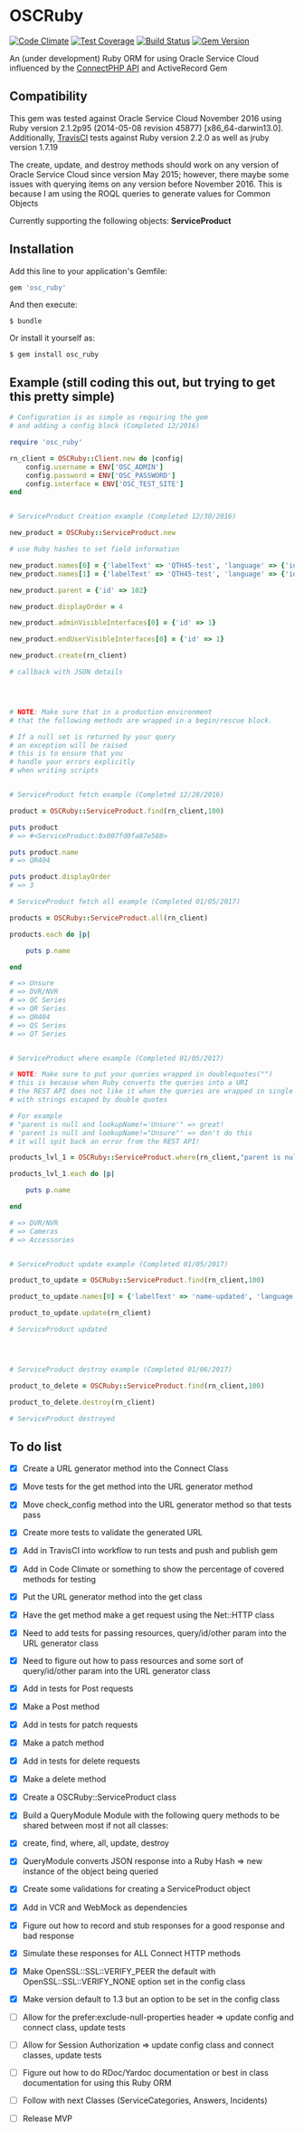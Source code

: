 # OSCRuby

[![Code Climate](https://codeclimate.com/github/rajangdavis/osc_ruby/badges/gpa.svg)](https://codeclimate.com/github/rajangdavis/osc_ruby) [![Test Coverage](https://codeclimate.com/github/rajangdavis/osc_ruby/badges/coverage.svg)](https://codeclimate.com/github/rajangdavis/osc_ruby/coverage) [![Build Status](https://travis-ci.org/rajangdavis/osc_ruby.svg?branch=master)](https://travis-ci.org/rajangdavis/osc_ruby) [![Gem Version](https://badge.fury.io/rb/osc_ruby.svg)](https://badge.fury.io/rb/osc_ruby)

An (under development) Ruby ORM for using Oracle Service Cloud influenced by the [ConnectPHP API](http://documentation.custhelp.com/euf/assets/devdocs/november2016/Connect_PHP/Default.htm) and ActiveRecord Gem


## Compatibility

This gem was tested against Oracle Service Cloud November 2016 using Ruby version 2.1.2p95 (2014-05-08 revision 45877) [x86_64-darwin13.0]. Additionally,
[TravisCI](https://travis-ci.org/rajangdavis/osc_ruby) tests against Ruby version 2.2.0 as well as jruby version 1.7.19

The create, update, and destroy methods should work on any version of Oracle Service Cloud since version May 2015; however, there maybe some issues with querying items on any version before November 2016. This is because I am using the ROQL queries to generate values for Common Objects

Currently supporting the following objects:
**ServiceProduct**


## Installation

Add this line to your application's Gemfile:

```ruby
gem 'osc_ruby'
```

And then execute:

    $ bundle

Or install it yourself as:

    $ gem install osc_ruby


## Example (still coding this out, but trying to get this pretty simple)
```ruby
# Configuration is as simple as requiring the gem
# and adding a config block (Completed 12/2016)

require 'osc_ruby'

rn_client = OSCRuby::Client.new do |config|
	config.username = ENV['OSC_ADMIN']
	config.password = ENV['OSC_PASSWORD']
	config.interface = ENV['OSC_TEST_SITE']
end


# ServiceProduct Creation example (Completed 12/30/2016)

new_product = OSCRuby::ServiceProduct.new

# use Ruby hashes to set field information

new_product.names[0] = {'labelText' => 'QTH45-test', 'language' => {'id' => 1}}
new_product.names[1] = {'labelText' => 'QTH45-test', 'language' => {'id' => 11}}

new_product.parent = {'id' => 102}

new_product.displayOrder = 4

new_product.adminVisibleInterfaces[0] = {'id' => 1}

new_product.endUserVisibleInterfaces[0] = {'id' => 1}

new_product.create(rn_client)

# callback with JSON details




# NOTE: Make sure that in a production environment
# that the following methods are wrapped in a begin/rescue block.

# If a null set is returned by your query
# an exception will be raised
# this is to ensure that you 
# handle your errors explicitly
# when writing scripts


# ServiceProduct fetch example (Completed 12/28/2016)

product = OSCRuby::ServiceProduct.find(rn_client,100)

puts product
# => #<ServiceProduct:0x007fd0fa87e588>

puts product.name
# => QR404

puts product.displayOrder
# => 3

# ServiceProduct fetch all example (Completed 01/05/2017)

products = OSCRuby::ServiceProduct.all(rn_client)

products.each do |p|

	puts p.name

end

# => Unsure
# => DVR/NVR
# => QC Series
# => QR Series
# => QR404
# => QS Series
# => QT Series


# ServiceProduct where example (Completed 01/05/2017) 

# NOTE: Make sure to put your queries wrapped in doublequotes("")
# this is because when Ruby converts the queries into a URI
# the REST API does not like it when the queries are wrapped in single quotes ('')
# with strings escaped by double quotes

# For example
# "parent is null and lookupName!='Unsure'" => great!
# 'parent is null and lookupName!="Unsure"' => don't do this
# it will spit back an error from the REST API!

products_lvl_1 = OSCRuby::ServiceProduct.where(rn_client,"parent is null and lookupName!='Unsure'")

products_lvl_1.each do |p|

	puts p.name

end

# => DVR/NVR
# => Cameras
# => Accessories


# ServiceProduct update example (Completed 01/05/2017)

product_to_update = OSCRuby::ServiceProduct.find(rn_client,100)

product_to_update.names[0] = {'labelText' => 'name-updated', 'language' => {'id' => 1}}

product_to_update.update(rn_client)

# ServiceProduct updated




# ServiceProduct destroy example (Completed 01/06/2017)

product_to_delete = OSCRuby::ServiceProduct.find(rn_client,100)

product_to_delete.destroy(rn_client)

# ServiceProduct destroyed
```

## To do list

- [x] Create a URL generator method into the Connect Class

- [x] Move tests for the get method into the URL generator method

- [x] Move check_config method into the URL generator method so that tests pass

- [x] Create more tests to validate the generated URL

- [x] Add in TravisCI into workflow to run tests and push and publish gem

- [x] Add in Code Climate or something to show the percentage of covered methods for testing

- [x] Put the URL generator method into the get class

- [x] Have the get method make a get request using the Net::HTTP class

- [x] Need to add tests for passing resources, query/id/other param into the URL generator class

- [x] Need to figure out how to pass resources and some sort of query/id/other param into the URL generator class

- [x] Add in tests for Post requests

- [x] Make a Post method

- [x] Add in tests for patch requests

- [x] Make a patch method

- [x] Add in tests for delete requests

- [x] Make a delete method

- [x] Create a OSCRuby::ServiceProduct class

- [x] Build a QueryModule Module with the following query methods to be shared between most if not all classes:

- [x] create, find, where, all, update, destroy

- [x] QueryModule converts JSON response into a Ruby Hash => new instance of the object being queried

- [x] Create some validations for creating a ServiceProduct object

- [x] Add in VCR and WebMock as dependencies

- [x] Figure out how to record and stub responses for a good response and bad response

- [x] Simulate these responses for ALL Connect HTTP methods

- [x] Make OpenSSL::SSL::VERIFY_PEER the default with OpenSSL::SSL::VERIFY_NONE option set in the config class 

- [x] Make version default to 1.3 but an option to be set in the config class

- [ ] Allow for the prefer:exclude-null-properties header => update config and connect class, update tests

- [ ] Allow for Session Authorization => update config class and connect classes, update tests

- [ ] Figure out how to do RDoc/Yardoc documentation or best in class documentation for using this Ruby ORM

- [ ] Follow with next Classes (ServiceCategories, Answers, Incidents)

- [ ] Release MVP